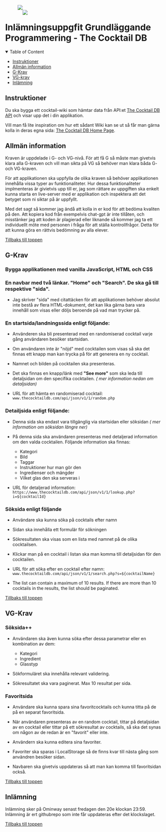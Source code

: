 <figure style="position: relative;">
<image src="logo.png" style="position: absolute; top: 1rem; left: 1rem;">
<image src="https://external-content.duckduckgo.com/iu/?u=https%3A%2F%2Fwww.themixer.com%2Fen-uk%2Fwp-content%2Fuploads%2Fsites%2F3%2F2022%2F07%2F240.US_What-are-the-6-Basic-Cocktails_Canva_MAETwXrV7rQ-the-rose-exotic-cocktails-and-fruits-on-pink-760x380.jpg&f=1&nofb=1&ipt=36148d1ede41d055b08a01be00158852736477beeec8eabc97f38ff1edb8bcf0&ipo=images">
</figure>

# Inlämningsuppgfit Grundläggande Programmering - The Cocktail DB

<details open>
  <summary>Table of Content</summary>

- [Instruktioner](#instruktioner)
- [Allmän information](#allmän-information)
- [G-Krav](#g-krav)
- [VG-krav](#vg-krav)
- [Inlämning](#inlämning)

</details>

## Instruktioner

Du ska bygga ett cocktail-wiki som hämtar data från API:et [The Cocktail DB API](https://www.thecocktaildb.com/api.php) och visar upp det i din applikation.

Vill man få lite inspiration om hur ett sådant Wiki kan se ut så får man gärna kolla in deras egna sida: [The Cocktail DB Home Page](https://www.thecocktaildb.com/).

## Allmän information

Kraven är uppdelade i G- och VG-nivå. För att få G så måste man givetvis klara alla G-kraven och vill man sikta på VG så behöver man klara båda G- och VG-kraven.

För att applikationen ska uppfylla de olika kraven så behöver applikationen innehålla vissa typer av funktionaliteter. Hur dessa funktionaliteter implmenteras är givietvis upp till er, jag som rättare av uppgiften ska enkelt kunna starta en live-server med er applikation och inspektera att det betyget som ni siktar på är uppfyllt.

Med det sagt så kommer jag ändå att kolla in er kod för att bedöma kvaliten på den. Att kopiera kod från exempelvis chat-gpt är inte tillåten, och misstänker jag att koden är plagierad eller liknande så kommer jag ta ett individuellt möte med personen i fråga för att ställa kontrollfrågor. Detta för att kunna göra en rättvis bedömning av alla elever.

[Tillbaks till toppen](#inlämningsuppgfit-grundläggande-programmering---the-cocktail-db)

## G-Krav

### Bygga applikationen med vanilla JavaScript, HTML och CSS

### En navbar med två länkar. "Home" och "Search". De ska gå till respektive "sida".

- Jag skriver "sida" med citattäcken för att applikationen behöver absolut inte bestå av flera HTML-dokument, det kan lika gärna bara vara innehåll som visas eller döljs beroende på vad man trycker på.

### En startsida/landningssida enligt följande:

- Använderen ska bli presenterad med en randomiserad cocktail varje gång användaren besöker startsidan.

- Om användaren inte är "nöjd" med cocktailen som visas så ska det finnas ett knapp man kan trycka på för att generera en ny cocktail.

- Namnet och bilden på cocktailen ska presenteras.

- Det ska finnas en knapp/länk med **"See more"** som ska leda till detaljsidan om den specifika cocktailen. _( mer information nedan om detaljsidan)_

- URL för att hämta en randomiserad cocktail: `www.thecocktaildb.com/api/json/v1/1/random.php`

### Detailjsida enligt följande:

- Denna sida ska endast vara tillgänglig via startsidan eller söksidan _( mer information om söksidan längre ner)_

- På denna sida ska användaren presenteras med detaljerad information om den valda cocktailen. Följande information ska finnas:

  - Kategori
  - Bild
  - Taggar
  - Instruktioner hur man gör den
  - Ingredienser och mängder
  - Vilket glas den ska serveras i

- URL för detaljerad information: `https://www.thecocktaildb.com/api/json/v1/1/lookup.php?i=${cocktailId}`

### Söksida enligt följande

- Användare ska kunna söka på cocktails efter namn

- Sidan ska innehålla ett formulär för sökningen

- Sökresultaten ska visas som en lista med namnet på de olika cocktailsen.

- Klickar man på en cocktail i listan ska man komma till detaljsidan för den cocktailen.

- URL för att söka efter en cocktail efter namn: `www.thecocktaildb.com/api/json/v1/1/search.php?s=${cocktailName}
`
- The list can contain a maximum of 10 results. If there are more than 10 cocktails in the results, the list should be paginated.

[Tillbaks till toppen](#inlämningsuppgfit-grundläggande-programmering---the-cocktail-db)

## VG-Krav

### Söksida++

- Användaren ska även kunna söka efter dessa parametrar eller en kombination av dem:

  - Kategori
  - Ingredient
  - Glasstyp

- Sökformuläret ska innehålla relevant validering.

- Sökresultatet ska vara paginerat. Max 10 resultat per sida.

### Favoritsida

- Användare ska kunna spara sina favoritcocktails och kunna titta på de på en separat favoritsida.

- När användaren presenteras av en random cocktail, tittar på detaljsidan av en cocktail eller tittar på ett sökresultat av cocktails, så ska det synas om någon av de redan är en "favorit" eller inte.

- Användern ska kunna editera sina favoriter.

- Favoriter ska sparas i LocalStorage så de finns kvar till nästa gång som användren besöker sidan.

- Navbaren ska givetvis uppdateras så att man kan komma till favoritsidan också.

[Tillbaks till toppen](#inlämningsuppgfit-grundläggande-programmering---the-cocktail-db)

## Inlämning

Inlämning sker på Ominway senast fredagen den 20e klockan 23:59. Inlämning är ert githubrepo som inte får uppdateras efter det klockslaget.

[Tillbaks till toppen](#inlämningsuppgfit-grundläggande-programmering---the-cocktail-db)
